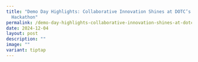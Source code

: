 ```yaml
---
title: "Demo Day Highlights: Collaborative Innovation Shines at DOTC’s Inaugural
  Hackathon"
permalink: /demo-day-highlights-collaborative-innovation-shines-at-dotc-s-inaugural-hackathon/
date: 2024-12-04
layout: post
description: ""
image: ""
variant: tiptap
---
```

